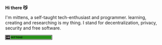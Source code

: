**Hi there :smirk_cat:**

I'm mittens, a self-taught tech-enthusiast and programmer. learning, creating and researching is my thing. I stand for decentralization, privacy, security and free software.

[![img](assets/mittens.gif)](https://mr-mittens.github.io)
